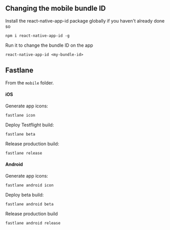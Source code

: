 ## Changing the mobile bundle ID

Install the react-native-app-id package globally if you haven't already done so

`npm i react-native-app-id -g`

Run it to change the bundle ID on the app

`react-native-app-id <my-bundle-id>`

## Fastlane

From the `mobile` folder.

#### iOS

Generate app icons:

`fastlane icon`

Deploy Testflight build:

`fastlane beta`

Release production build:

`fastlane release`

#### Android

Generate app icons:

`fastlane android icon`

Deploy beta build:

`fastlane android beta`

Release production build

`fastlane android release`
